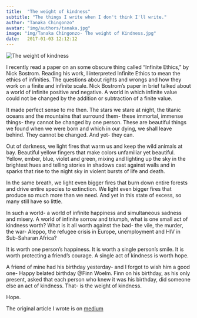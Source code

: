 ```yaml
---
title:  "The weight of kindness"
subtitle: "The things I write when I don't think I'll write."
author: "Tanaka Chingonzo"
avatar: "img/authors/tanaka.jpg"
image: "img/Tanaka Chingonzo- The weight of Kindness.jpg"
date:   2017-01-03 12:12:12
---
```

![The weight of kindness](https://cdn-images-1.medium.com/max/800/1*ceErosd6C4CgPAZSgbt73g.jpeg)

I recently read a paper on an some obscure thing called “Infinite Ethics,” by Nick Bostrom. Reading his work, I interpreted Infinite Ethics to mean the ethics of infinities. The questions about rights and wrongs and how they work on a finite and infinite scale. Nick Bostrom’s paper in brief talked about a world of infinite positive and negative. A world in which infinite value could not be changed by the addition or subtraction of a finite value.

It made perfect sense to me then. The stars we stare at night, the titanic oceans and the mountains that surround them- these immortal, immense things- they cannot be changed by one person. These are beautiful things we found when we were born and which in our dying, we shall leave behind. They cannot be changed. And yet- they can.

Out of darkness, we light fires that warm us and keep the wild animals at bay. Beautiful yellow fingers that make colors unfamiliar yet beautiful. Yellow, ember, blue, violet and green, mixing and lighting up the sky in the brightest hues and telling stories in shadows cast against walls and in sparks that rise to the night sky in violent bursts of life and death.

In the same breath, we light even bigger fires that burn down entire forests and drive entire species to extinction. We light even bigger fires that produce so much more than we need. And yet in this state of excess, so many still have so little.

In such a world- a world of infinite happiness and simultaneous sadness and misery. A world of infinite sorrow and triumph, what is one small act of kindness worth? What is it all worth against the bad- the vile, the murder, the war- Aleppo, the refugee crisis in Europe, unemployment and HIV in Sub-Saharan Africa?

It is worth one person’s happiness. It is worth a single person’s smile. It is worth protecting a friend’s courage. A single act of kindness is worth hope.

A friend of mine had his birthday yesterday- and I forgot to wish him a good one- Happy belated birthday @Finn Woelm. Finn on his birthday, as his only present, asked that each person who knew it was his birthday, did someone else an act of kindness.
That- is the weight of kindness.

Hope.

The original article I wrote is on [medium](https://medium.com/@tanakachingonzo/the-weight-of-kindness-6e8c5046304e#.pzlhi1ne5)
